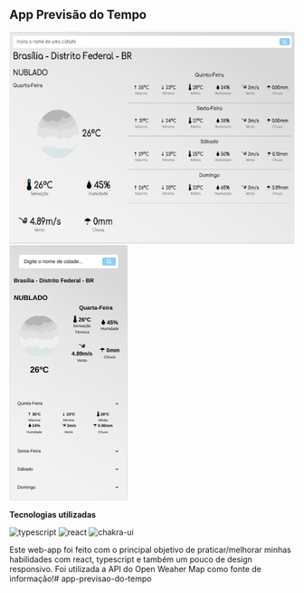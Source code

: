 ## App Previsão do Tempo

![desktop-preview](./img/Desktop_version.png)
![mobile-preview](./img/Mobile_version.png)

**Tecnologias utilizadas**

![typescript](https://img.shields.io/badge/TypeScript-007ACC?style=for-the-badge&logo=typescript&logoColor=white)
![react](https://img.shields.io/badge/React-20232A?style=for-the-badge&logo=react&logoColor=61DAFB)
![chakra-ui](https://shields.io/badge/chakra--ui-black?logo=chakraui&style=for-the-badge")


Este web-app foi feito com o principal objetivo de praticar/melhorar minhas habilidades com react, typescript e também um pouco de design responsivo. Foi utilizada a API do Open Weaher Map como fonte de informação!# app-previsao-do-tempo